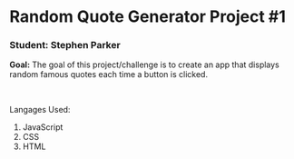 # Random Quote Generator Project #1
<h3>Student: Stephen Parker</h3>
<p><strong>Goal:</strong> The goal of this project/challenge is to create an app that displays random famous quotes each time a button is clicked.</p>
<br />
<p>Langages Used:</p>
<ol>
    <li>JavaScript</li>
    <li>CSS</li>
    <li>HTML</li>
</ol>